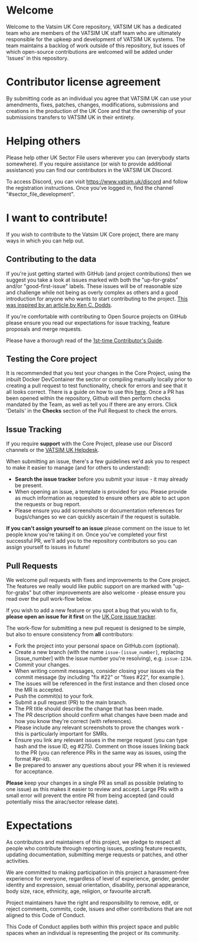 # Welcome 

Welcome to the Vatsim UK Core repository, VATSIM UK has a dedicated team who are members of the VATSIM UK staff team who are ultimately responsible for the upkeep and development of VATSIM UK systems. The team maintains a backlog of work outside of this repository, but issues of which open-source contributions are welcomed will be added under 'Issues' in this repository.

# Contributor license agreement
By submitting code as an individual you agree that VATSIM UK can use your amendments, fixes, patches, changes, modifications, submissions and creations in the production of the UK Core and that the ownership of your submissions transfers to VATSIM UK in their entirety.

# Helping others
Please help other UK Sector File users wherever you can (everybody starts somewhere).  If you require assistance (or wish to provide additional assistance) you can find our contributors in the VATSIM UK Discord.

To access Discord, you can visit https://www.vatsim.uk/discord and follow the registration instructions.  Once you've logged in, find the channel "#sector_file_development".

# I want to contribute!

If you wish to contribute to the Vatsim UK Core project, there are many ways in which you can help out.

## Contributing to the data

If you're just getting started with GitHub (and project contributions) then we suggest you take a look at issues marked with both the "up-for-grabs" and/or "good-first-issue" labels.  These issues will be of reasonable size and challenge while not being as overly complex as others and a good introduction for anyone who wants to start contributing to the project.  [This was inspired by an article by Ken C. Dodds](https://medium.com/@kentcdodds/first-timers-only-78281ea47455#.wior7p101).

If you're comfortable with contributing to Open Source projects on GitHub please ensure you read our expectations for issue tracking, feature proposals and merge requests.

Please have a thorough read of the [1st-time Contributor's Guide](https://github.com/VATSIM-UK/core/blob/main/.github/First%20time%20contributors'%20guide.md).

## Testing the Core project

It is recommended that you test your changes in the Core Project, using the inbuilt Docker DevContainer the sector or compiling manually locally prior to creating a pull request to test functionality, check for errors and see that it all looks correct. There is a guide on how to use this [here](https://github.com/VATSIM-UK/core/blob/main/.github/testing.md).
Once a PR has been opened within the repository, Github will then perform checks mandated by the Team, as well as tell you if there are any errors. Click 'Details' in the **Checks** section of the Pull Request to check the errors.

## Issue Tracking

If you require **support** with the Core Project, please use our Discord channels or the [VATSIM UK Helpdesk](https://helpdesk.vatsim.uk).

When submitting an issue, there's a few guidelines we'd ask you to respect to make it easier to manage (and for others to understand):
* **Search the issue tracker** before you submit your issue - it may already be present.
* When opening an issue, a template is provided for you.  Please provide as much information as requested to ensure others are able to act upon the requests or bug report.
* Please ensure you add screenshots or documentation references for bugs/changes so we can quickly ascertain if the request is suitable.

**If you can't assign yourself to an issue** please comment on the issue to let people know you're taking it on. Once you've completed your first successful PR, we'll add you to the repository contributors so you can assign yourself to issues in future!

## Pull Requests

We welcome pull requests with fixes and improvements to the Core project.  The features we really would like public support on are marked with "up-for-grabs" but other improvements are also welcome - please ensure you read over the pull work-flow below.

If you wish to add a new feature or you spot a bug that you wish to fix, **please open an issue for it first** on the [UK Core issue tracker](https://github.com/VATSIM-UK/core/issues).

The work-flow for submitting a new pull request is designed to be simple, but also to ensure consistency from **all** contributors:
* Fork the project into your personal space on GitHub.com (optional).
* Create a new branch (with the name `issue-[issue_number]`, replacing [issue_number] with the issue number you're resolving), e.g. `issue-1234`.
* Commit your changes.
 * When writing commit messages, consider closing your issues via the commit message (by including "fix #22" or "fixes #22", for example ).
  * The issues will be referenced in the first instance and then closed once the MR is accepted.
* Push the commit(s) to your fork.
* Submit a pull request (PR) to the main branch.
* The PR title should describe the change that has been made.
* The PR description should confirm what changes have been made and how you know they're correct (with references).
 * Please include any relevant screenshots to prove the changes work - this is particularly important for SMRs. 
* Ensure you link any relevant issues in the merge request (you can type hash and the issue ID, eg #275).  Comment on those issues linking back to the PR (you can reference PRs in the same way as issues, using the format #pr-id).
* Be prepared to answer any questions about your PR when it is reviewed for acceptance.

**Please** keep your changes in a single PR as small as possible (relating to one issue) as this makes it easier to review and accept.  Large PRs with a small error will prevent the entire PR from being accepted (and could potentially miss the airac/sector release date).

# Expectations
As contributors and maintainers of this project, we pledge to respect all people who contribute through reporting issues, posting feature requests, updating documentation, submitting merge requests or patches, and other activities.

We are committed to making participation in this project a harassment-free experience for everyone, regardless of level of experience, gender, gender identity and expression, sexual orientation, disability, personal appearance, body size, race, ethnicity, age, religion, or favourite aircraft.

Project maintainers have the right and responsibility to remove, edit, or reject comments, commits, code, issues and other contributions that are not aligned to this Code of Conduct.

This Code of Conduct applies both within this project space and public spaces when an individual is representing the project or its community.